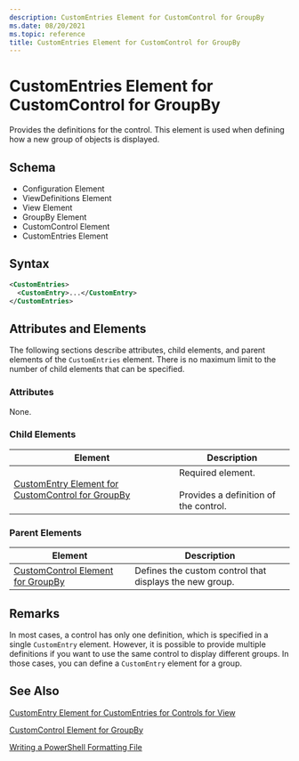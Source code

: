 ```yaml
---
description: CustomEntries Element for CustomControl for GroupBy
ms.date: 08/20/2021
ms.topic: reference
title: CustomEntries Element for CustomControl for GroupBy
---
```

# CustomEntries Element for CustomControl for GroupBy

Provides the definitions for the control. This element is used when defining how a new group of
objects is displayed.

## Schema

- Configuration Element
- ViewDefinitions Element
- View Element
- GroupBy Element
- CustomControl Element
- CustomEntries Element

## Syntax

```xml
<CustomEntries>
  <CustomEntry>...</CustomEntry>
</CustomEntries>
```

## Attributes and Elements

The following sections describe attributes, child elements, and parent elements of the
`CustomEntries` element. There is no maximum limit to the number of child elements that can be
specified.

### Attributes

None.

### Child Elements

|Element|Description|
|-------------|-----------------|
|[CustomEntry Element for CustomControl for GroupBy](./customentry-element-for-customcontrol-for-groupby-format.md)|Required element.<br /><br /> Provides a definition of the control.|

### Parent Elements

|Element|Description|
|-------------|-----------------|
|[CustomControl Element for GroupBy](./customcontrol-element-for-groupby-format.md)|Defines the custom control that displays the new group.|

## Remarks

In most cases, a control has only one definition, which is specified in a single `CustomEntry`
element. However, it is possible to provide multiple definitions if you want to use the same control
to display different groups. In those cases, you can define a `CustomEntry` element for a group.

## See Also

[CustomEntry Element for CustomEntries for Controls for View](./customentry-element-for-customentries-for-controls-for-view-format.md)

[CustomControl Element for GroupBy](./customcontrol-element-for-groupby-format.md)

[Writing a PowerShell Formatting File](./writing-a-powershell-formatting-file.md)

